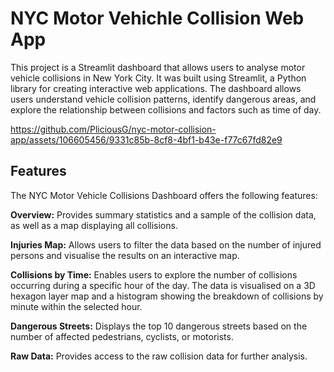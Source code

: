 # NYC Motor Vehichle Collision Web App

This project is a Streamlit dashboard that allows users to analyse motor vehicle collisions in New York City. It was built using Streamlit, a Python library for creating interactive web applications. The dashboard allows users understand vehicle collision patterns, identify dangerous areas, and explore the relationship between collisions and factors such as time of day.

https://github.com/PliciousG/nyc-motor-collision-app/assets/106605456/9331c85b-8cf8-4bf1-b43e-f77c67fd82e9

## Features
The NYC Motor Vehicle Collisions Dashboard offers the following features:

**Overview:** Provides summary statistics and a sample of the collision data, as well as a map displaying all collisions.

**Injuries Map:** Allows users to filter the data based on the number of injured persons and visualise the results on an interactive map.

**Collisions by Time:** Enables users to explore the number of collisions occurring during a specific hour of the day. The data is visualised on a 3D hexagon layer map and a histogram showing the breakdown of collisions by minute within the selected hour.

**Dangerous Streets:** Displays the top 10 dangerous streets based on the number of affected pedestrians, cyclists, or motorists.

**Raw Data:** Provides access to the raw collision data for further analysis.
